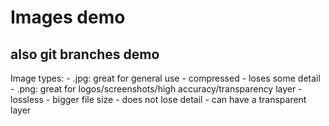# Images demo

## also git branches demo

Image types:
    - .jpg: great for general use
            - compressed 
            - loses some detail
    - .png: great for logos/screenshots/high accuracy/transparency layer
            - lossless
            - bigger file size
            - does not lose detail
            - can have a transparent layer
            
